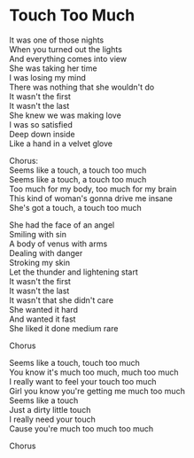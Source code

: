 # Touch Too Much  
  
It was one of those nights  
When you turned out the lights  
And everything comes into view  
She was taking her time  
I was losing my mind  
There was nothing that she wouldn't do  
It wasn't the first  
It wasn't the last  
She knew we was making love  
I was so satisfied  
Deep down inside  
Like a hand in a velvet glove  
  
Chorus:  
Seems like a touch, a touch too much  
Seems like a touch, a touch too much  
Too much for my body, too much for my brain  
This kind of woman's gonna drive me insane  
She's got a touch, a touch too much  
  
She had the face of an angel  
Smiling with sin  
A body of venus with arms  
Dealing with danger  
Stroking my skin  
Let the thunder and lightening start  
It wasn't the first  
It wasn't the last  
It wasn't that she didn't care  
She wanted it hard  
And wanted it fast  
She liked it done medium rare  
  
Chorus  
  
Seems like a touch, touch too much  
You know it's much too much, much too much  
I really want to feel your touch too much  
Girl you know you're getting me much too much  
Seems like a touch  
Just a dirty little touch  
I really need your touch  
Cause you're much too much too much  
  
Chorus  
